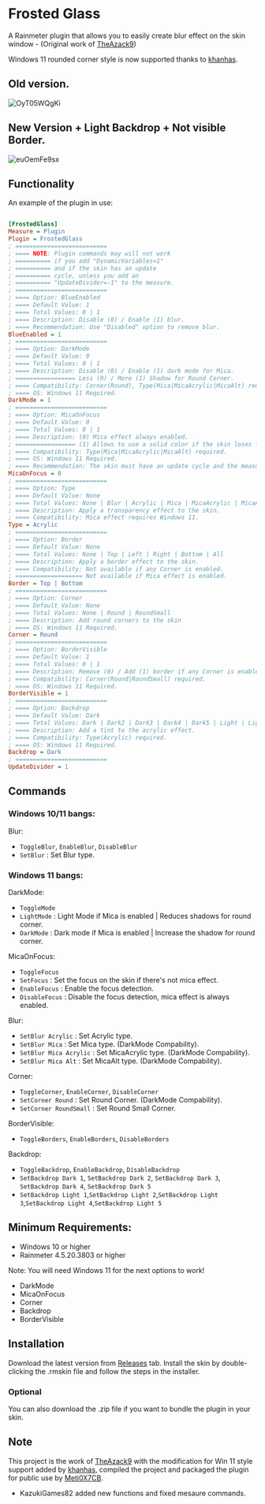 # Frosted Glass

A Rainmeter plugin that allows you to easily create blur effect on the skin window - (Original work of [TheAzack9](https://github.com/TheAzack9/FrostedGlass))

Windows 11 rounded corner style is now supported thanks to [khanhas](https://github.com/khanhas).

## Old version.

![OyT05WQgKi](https://github.com/user-attachments/assets/489cbb39-68d5-4b30-b009-a59754c79382)

## New Version + Light Backdrop + Not visible Border.

![euOemFe9sx](https://github.com/user-attachments/assets/52e718dd-22b1-44da-b73f-b8239bc23907)

## Functionality

An example of the plugin in use: 
```ini

[FrostedGlass]
Measure = Plugin
Plugin = FrostedGlass
; ==========================
; ==== NOTE: Plugin commands may will not work
; ========== if you add "DynamicVariables=1"
; ========== and if the skin has an update
; ========== cycle, unless you add an
; ========== "UpdateDivider=-1" to the measure.
; ==========================
; ==== Option: BlueEnabled
; ==== Default Value: 1
; ==== Total Values: 0 | 1
; ==== Description: Disable (0) / Enable (1) blur.
; ==== Recommendation: Use "Disabled" option to remove blur.
BlueEnabled = 1
; ==========================
; ==== Option: DarkMode
; ==== Default Value: 0
; ==== Total Values: 0 | 1
; ==== Description: Disable (0) / Enable (1) dark mode for Mica.
; ================= Less (0) / More (1) Shadow for Round Corner.
; ==== Compatibility: Corner(Round), Type(Mica|MicaAcrylic|MicaAlt) required.
; ==== OS: Windows 11 Required.
DarkMode = 1
; ==========================
; ==== Option: MicaOnFocus
; ==== Default Value: 0
; ==== Total Values: 0 | 1
; ==== Description: (0) Mica effect always enabled.
; ================= (1) Allows to use a solid color if the skin loses focus.
; ==== Compatibility: Type(Mica|MicaAcrylic|MicaAlt) required.
; ==== OS: Windows 11 Required.
; ==== Recommendation: The skin must have an update cycle and the measure too.
MicaOnFocus = 0
; ==========================
; ==== Option: Type
; ==== Default Value: None
; ==== Total Values: None | Blur | Acrylic | Mica | MicaAcrylic | MicaAlt
; ==== Description: Apply a transparency effect to the skin.
; ==== Compatibility: Mica effect requires Windows 11.
Type = Acrylic
; ==========================
; ==== Option: Border
; ==== Default Value: None
; ==== Total Values: None | Top | Left | Right | Bottom | All
; ==== Description: Apply a border effect to the skin.
; ==== Compatibility: Not available if any Corner is enabled.
; =================== Not available if Mica effect is enabled.
Border = Top | Bottom
; ==========================
; ==== Option: Corner
; ==== Default Value: None
; ==== Total Values: None | Round | RoundSmall
; ==== Description: Add round corners to the skin
; ==== OS: Windows 11 Required.
Corner = Round
; ==========================
; ==== Option: BorderVisible
; ==== Default Value: 1
; ==== Total Values: 0 | 1
; ==== Description: Remove (0) / Add (1) border if any Corner is enabled. 
; ==== Compatibility: Corner(Round|RoundSmall) required.
; ==== OS: Windows 11 Required.
BorderVisible = 1
; ==========================
; ==== Option: Backdrop
; ==== Default Value: Dark
; ==== Total Values: Dark | Dark2 | Dark3 | Dark4 | Dark5 | Light | Light2 | Light3 | Light4 | Light5
; ==== Description: Add a tint to the acrylic effect.
; ==== Compatibility: Type(Acrylic) required.
; ==== OS: Windows 11 Required.
Backdrop = Dark
; ==========================
UpdateDivider = 1

```

## Commands

### Windows 10/11 bangs:
Blur:
- `ToggleBlur`, `EnableBlur`, `DisableBlur`
- `SetBlur` : Set Blur type.

### Windows 11 bangs:

DarkMode:
- `ToggleMode`
- `LightMode` : Light Mode if Mica is enabled | Reduces shadows for round corner.
- `DarkMode` : Dark mode if Mica is enabled | Increase the shadow for round corner.

MicaOnFocus:
- `ToggleFocus`
- `SetFocus` : Set the focus on the skin if there's not mica effect.
- `EnableFocus` : Enable the focus detection.
- `DisableFocus` : Disable the focus detection, mica effect is always enabled.

Blur:
- `SetBlur Acrylic` : Set Acrylic type.
- `SetBlur Mica` : Set Mica type. (DarkMode Compability).
- `SetBlur Mica Acrylic` : Set MicaAcrylic type. (DarkMode Compability).
- `SetBlur Mica Alt` : Set MicaAlt type. (DarkMode Compability).

Corner:
- `ToggleCorner`, `EnableCorner`, `DisableCorner`
- `SetCorner Round` : Set Round Corner. (DarkMode Compability).
- `SetCorner RoundSmall` : Set Round Small Corner.

BorderVisible:
- `ToggleBorders`, `EnableBorders`, `DisableBorders`

Backdrop:
- `ToggleBackdrop`, `EnableBackdrop`, `DisableBackdrop`
- `SetBackdrop Dark 1`, `SetBackdrop Dark 2`, `SetBackdrop Dark 3`, `SetBackdrop Dark 4`, `SetBackdrop Dark 5`
- `SetBackdrop Light 1`,`SetBackdrop Light 2`,`SetBackdrop Light 3`,`SetBackdrop Light 4`,`SetBackdrop Light 5`

## Minimum Requirements:

- Windows 10 or higher
- Rainmeter 4.5.20.3803 or higher

Note: You will need Windows 11 for the next options to work!
- DarkMode
- MicaOnFocus
- Corner
- Backdrop
- BorderVisible

## Installation

Download the latest version from [Releases](https://github.com/KazukiGames82/FrostedGlass/releases) tab.
Install the skin by double-clicking the .rmskin file and follow the steps in the installer.

### Optional

You can also download the .zip file if you want to bundle the plugin in your skin.

## Note
This project is the work of [TheAzack9](https://github.com/TheAzack9) with the modification for Win 11 style support added by [khanhas](https://github.com/khanhas), compiled the project and packaged the plugin for public use by [Meti0X7CB](https://github.com/Meti0X7CB).
- KazukiGames82 added new functions and fixed mesaure commands.
